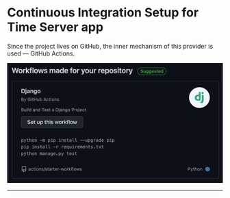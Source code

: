 # Continuous Integration Setup for Time Server app

Since the project lives on GitHub, the inner mechanism of this provider is used — GitHub Actions.

![GitHub CI automatically suggests to set up actions for Django](../images/GitHubActionsSetupSuggestion.png)

---

